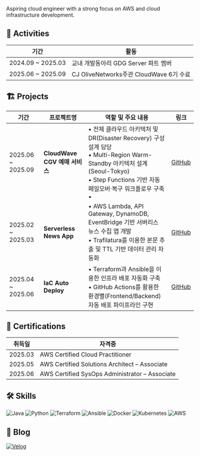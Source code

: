 Aspiring cloud engineer with a strong focus on AWS and cloud infrastructure development.

## 📌 Activities

| 기간 | 활동 |
|------|------|
| 2024.09 ~ 2025.03 | 교내 개발동아리 GDG Server 파트 멤버 |
| 2025.06 ~ 2025.09 | CJ OliveNetworks주관 CloudWave 6기 수료 |

## 🏗 Projects

| 기간 | 프로젝트명 | 역할 및 주요 내용 | 링크 |
|------|-------------|------------------|------|
| 2025.06 ~ 2025.09 | **CloudWave CGV 예매 서비스** | • 전체 클라우드 아키텍처 및 DR(Disaster Recovery) 구성 설계 담당<br>• Multi-Region Warm-Standby 아키텍처 설계 (Seoul-Tokyo)<br>• Step Functions 기반 자동 페일오버·복구 워크플로우 구축<br>• | [GitHub](https://github.com/cloudwave-CGV/cloudwave-CGV) |
| 2025.02 ~ 2025.03 | **Serverless News App** | • AWS Lambda, API Gateway, DynamoDB, EventBridge 기반 서버리스 뉴스 수집 앱 개발<br>• Trafilatura를 이용한 본문 추출 및 TTL 기반 데이터 관리 자동화 | [GitHub](https://github.com/whdbtjd/serverless-news-app) |
| 2025.04 ~ 2025.06 | **IaC Auto Deploy** | • Terraform과 Ansible을 이용한 인프라 배포 자동화 구축<br>• GitHub Actions를 활용한 환경별(Frontend/Backend) 자동 배포 파이프라인 구현 | [GitHub](https://github.com/whdbtjd/Iac-auto-deploy) |

## 🏅 Certifications

| 취득일 | 자격증 |
|--------|--------|
| 2025.03 | AWS Certified Cloud Practitioner |
| 2025.05 | AWS Certified Solutions Architect – Associate |
| 2025.06 | AWS Certified SysOps Administrator – Associate |

## 🛠 Skills

![Java](https://img.shields.io/badge/Java-007396?style=for-the-badge&logo=openjdk&logoColor=white)
![Python](https://img.shields.io/badge/Python-3776AB?style=for-the-badge&logo=python&logoColor=white)
![Terraform](https://img.shields.io/badge/Terraform-7B42BC?style=for-the-badge&logo=terraform&logoColor=white)
![Ansible](https://img.shields.io/badge/Ansible-EE0000?style=for-the-badge&logo=ansible&logoColor=white)
![Docker](https://img.shields.io/badge/Docker-2496ED?style=for-the-badge&logo=docker&logoColor=white)
![Kubernetes](https://img.shields.io/badge/Kubernetes-326CE5?style=for-the-badge&logo=kubernetes&logoColor=white)
![AWS](https://img.shields.io/badge/AWS-232F3E?style=for-the-badge&logo=amazon-aws&logoColor=white)

## 📝 Blog

[![Velog](https://img.shields.io/badge/Velog-20C997?style=for-the-badge&logo=velog&logoColor=white)](https://velog.io/@whdbtjd/posts)
